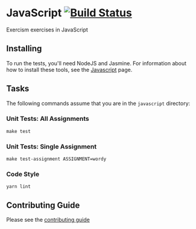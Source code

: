 # JavaScript [![Build Status](https://travis-ci.org/exercism/javascript.svg?branch=master)](https://travis-ci.org/exercism/javascript)

Exercism exercises in JavaScript

## Installing

To run the tests, you'll need NodeJS and Jasmine. For information about how to install these tools, see the [Javascript](http://exercism.io/languages/javascript/about) page.

## Tasks

The following commands assume that you are in the `javascript` directory:

### Unit Tests: All Assignments

    make test

### Unit Tests: Single Assignment

    make test-assignment ASSIGNMENT=wordy

### Code Style

    yarn lint

## Contributing Guide

Please see the [contributing guide](https://github.com/exercism/x-api/blob/master/CONTRIBUTING.md#the-exercise-data)

